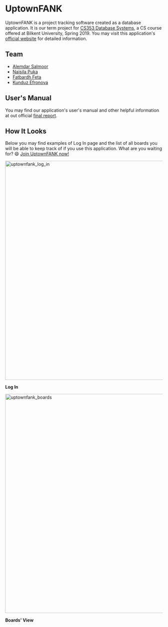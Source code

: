 # UptownFANK
UptownFANK is a project tracking software created as a database application. It is our term project for [CS353 Database Systems](https://stars.bilkent.edu.tr/syllabus/view/CS/353/), a CS course offered at Bilkent University, Spring 2019. You may visit this application's [official website](https://uptownfank.github.io) for detailed information.

## Team
* [Alemdar Salmoor](https://github.com/LiemPei)
* [Naisila Puka](https://github.com/NaisilaPuka)
* [Fatbardh Feta](https://github.com/fatbardhfeta)
* [Kunduz Efronova](https://github.com/efronova)

## User's Manual
You may find our application's user's manual and other helpful information at out official [final report](https://uptownfank.github.io/reports/Final_Report%20(1).pdf).

## How It Looks
Below you may find examples of Log In page and the list of all boards you will be able to keep track of if you use this application. What are you waiting for? :smile: [Join UptownFANK now!](http://dijkstra.cs.bilkent.edu.tr/~naisila.puka/UptownFANK/code/)

<img src="https://i.ibb.co/ydxjh9G/loginpage.png" alt="uptownfank_log_in" width="700"/>

**Log In**

<img src="https://i.ibb.co/1fTqD4d/boards.png" alt="uptownfank_boards" width="700"/>

**Boards' View**
